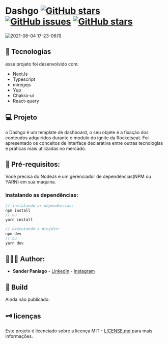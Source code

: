 # Dashgo [![GitHub stars](https://img.shields.io/github/stars/sanderpaniago/dashgo)](https://github.com/sanderpaniago/dashgo/stargazers) [![GitHub issues](https://img.shields.io/github/issues/sanderpaniago/dashgo)](https://github.com/sanderpaniago/dashgo/issues) [![GitHub stars](https://img.shields.io/github/stars/sanderpaniago/dashgo)](https://github.com/sanderpaniago/dashgo/stargazers)


![2021-08-04 17-23-06(1)](https://user-images.githubusercontent.com/52095222/128257327-a69e57f0-4244-4622-b747-e448ba297a01.gif)


## 🔬 Tecnologias

esse projeto foi desenvolvido com:

- NextJs
- Typescript
- miregejs
- Yup
- Chakra-ui
- React-query

## 💻 Projeto

o Dashgo é um template de dashboard, o seu objete é a fixação dos conteudos adquiridos durante o modulo do ignite
da Rocketseat. Foi apresentado os conceitos de interface declarativa entre outras tecnologias e praticas mais utilizadas no mercado.

## 📝 Pré-requisitos:

Você precisa do NodeJs e um gerenciador de dependências(NPM ou YARN) em sua maquina.

### instalando as dependências:

```jsx
// instalando as dependencias:
npm install
// ou 
yarn install

// executando o projeto:
npm dev
// ou
yarn dev 
```



## 👨🏻‍💻 Author:

- **Sander Paniago** - [LinkedIn](https://www.linkedin.com/in/sander-paniago/) - [instagram](https://www.instagram.com/sander_paniago/)

## 🚀 Build

Ainda não publicado.

## 🗝 licenças

Este projeto é licenciado sobre a licença MIT - [LICENSE.md](LICENSE.md) para mais informações.
